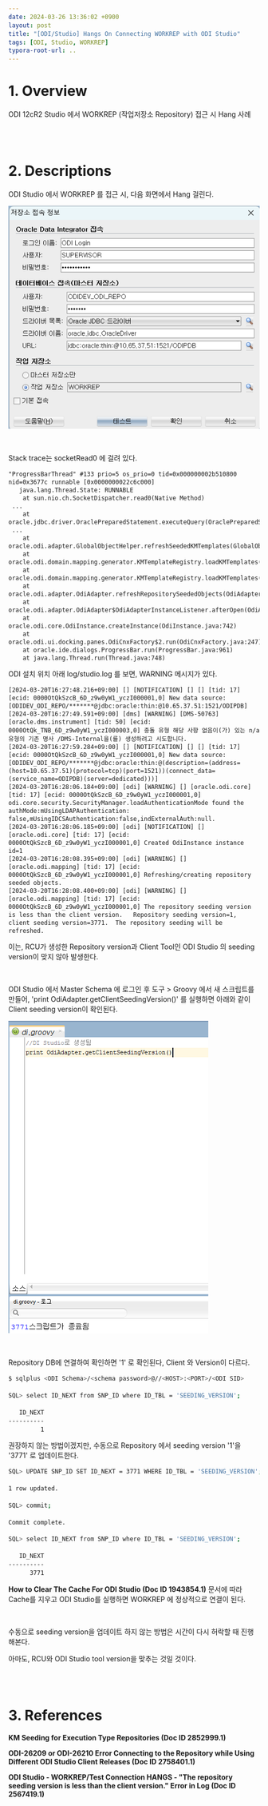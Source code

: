 ```yaml
---
date: 2024-03-26 13:36:02 +0900
layout: post
title: "[ODI/Studio] Hangs On Connecting WORKREP with ODI Studio"
tags: [ODI, Studio, WORKREP]
typora-root-url: ..
---
```


# 1. Overview

ODI  12cR2 Studio 에서 WORKREP (작업저장소 Repository) 접근 시 Hang 사례


<br><br>


# 2. Descriptions

ODI Studio 에서 WORKREP 를 접근 시, 다음 화면에서 Hang 걸린다.

![Hangs-On-Connecting-WORKREP_1](/../assets/posts/images/ODI/Hangs-On-Connecting-WORKREP/Hangs-On-Connecting-WORKREP_1.png)

<br>

Stack trace는 socketRead0 에 걸려 있다.

```
"ProgressBarThread" #133 prio=5 os_prio=0 tid=0x000000002b510800 nid=0x3677c runnable [0x0000000022c6c000]
   java.lang.Thread.State: RUNNABLE
	at sun.nio.ch.SocketDispatcher.read0(Native Method)
 ...
	at oracle.jdbc.driver.OraclePreparedStatement.executeQuery(OraclePreparedStatement.java:3766)
 ...
	at oracle.odi.adapter.GlobalObjectHelper.refreshSeededKMTemplates(GlobalObjectHelper.java:382)
	at oracle.odi.domain.mapping.generator.KMTemplateRegistry.loadKMTemplates(KMTemplateRegistry.java:309)
	at oracle.odi.domain.mapping.generator.KMTemplateRegistry.loadKMTemplates(KMTemplateRegistry.java:267)
	at oracle.odi.adapter.OdiAdapter.refreshRepositorySeededObjects(OdiAdapter.java:562)
	at oracle.odi.adapter.OdiAdapter$OdiAdapterInstanceListener.afterOpen(OdiAdapter.java:261)
	at oracle.odi.core.OdiInstance.createInstance(OdiInstance.java:742)
	at oracle.odi.ui.docking.panes.OdiCnxFactory$2.run(OdiCnxFactory.java:247)
	at oracle.ide.dialogs.ProgressBar.run(ProgressBar.java:961)
	at java.lang.Thread.run(Thread.java:748)
```


ODI 설치 위치 아래 log/studio.log 를 보면, WARNING 메시지가 있다.

```
[2024-03-20T16:27:48.216+09:00] [] [NOTIFICATION] [] [] [tid: 17] [ecid: 0000OtQkSzcB_6D_z9w0yW1_yczI000001,0] New data source: [ODIDEV_ODI_REPO/*******@jdbc:oracle:thin:@10.65.37.51:1521/ODIPDB]
[2024-03-20T16:27:49.591+09:00] [dms] [WARNING] [DMS-50763] [oracle.dms.instrument] [tid: 50] [ecid: 0000OtQk_TNB_6D_z9w0yW1_yczI000003,0] 충돌 유형 해당 사항 없음이(가) 있는 n/a 유형의 기존 명사 /DMS-Internal을(를) 생성하려고 시도합니다.
[2024-03-20T16:27:59.284+09:00] [] [NOTIFICATION] [] [] [tid: 17] [ecid: 0000OtQkSzcB_6D_z9w0yW1_yczI000001,0] New data source: [ODIDEV_ODI_REPO/*******@jdbc:oracle:thin:@(description=(address=(host=10.65.37.51)(protocol=tcp)(port=1521))(connect_data=(service_name=ODIPDB)(server=dedicated)))]
[2024-03-20T16:28:06.184+09:00] [odi] [WARNING] [] [oracle.odi.core] [tid: 17] [ecid: 0000OtQkSzcB_6D_z9w0yW1_yczI000001,0] odi.core.security.SecurityManager.loadAuthenticationMode found the authMode:mUsingLDAPAuthentication: false,mUsingIDCSAuthentication:false,indExternalAuth:null.
[2024-03-20T16:28:06.185+09:00] [odi] [NOTIFICATION] [] [oracle.odi.core] [tid: 17] [ecid: 0000OtQkSzcB_6D_z9w0yW1_yczI000001,0] Created OdiInstance instance id=1
[2024-03-20T16:28:08.395+09:00] [odi] [WARNING] [] [oracle.odi.mapping] [tid: 17] [ecid: 0000OtQkSzcB_6D_z9w0yW1_yczI000001,0] Refreshing/creating repository seeded objects.
[2024-03-20T16:28:08.400+09:00] [odi] [WARNING] [] [oracle.odi.mapping] [tid: 17] [ecid: 0000OtQkSzcB_6D_z9w0yW1_yczI000001,0] The repository seeding version is less than the client version.   Repository seeding version=1, client seeding version=3771.  The repository seeding will be refreshed.
```


이는, RCU가 생성한 Repository version과 Client Tool인 ODI Studio 의 seeding version이 맞지 않아 발생한다.

<br>

ODI Studio 에서 Master Schema 에 로그인 후 도구 > Groovy 에서 새 스크립트를 만들어, 'print OdiAdapter.getClientSeedingVersion()' 를 실행하면 아래와 같이 Client seeding version이 확인된다.

![Hangs-On-Connecting-WORKREP_2](/../assets/posts/images/ODI/Hangs-On-Connecting-WORKREP/Hangs-On-Connecting-WORKREP_2.png)

<br>

Repository DB에 연결하여 확인하면 '1' 로 확인된다, Client 와 Version이 다르다.

```sh
$ sqlplus <ODI Schema>/<schema password>@//<HOST>:<PORT>/<ODI SID>

SQL> select ID_NEXT from SNP_ID where ID_TBL = 'SEEDING_VERSION';

   ID_NEXT
----------
         1
```


권장하지 않는 방법이겠지만, 수동으로 Repository 에서 seeding version '1'을 '3771' 로 업데이트한다.

```sh
SQL> UPDATE SNP_ID SET ID_NEXT = 3771 WHERE ID_TBL = 'SEEDING_VERSION';

1 row updated.

SQL> commit;

Commit complete.

SQL> select ID_NEXT from SNP_ID where ID_TBL = 'SEEDING_VERSION';

   ID_NEXT
----------
      3771
```


**How to Clear The Cache For ODI Studio (Doc ID 1943854.1)** 문서에 따라 Cache를 지우고 ODI Studio를 실행하면 WORKREP 에 정상적으로 연결이 된다.

<br>

수동으로 seeding version을 업데이트 하지 않는 방법은 시간이 다시 허락할 때 진행해본다.

아마도, RCU와 ODI Studio tool version을 맞추는 것일 것이다.


<br><br>


# 3. References

**KM Seeding for Execution Type Repositories (Doc ID 2852999.1)**

**ODI-26209 or ODI-26210 Error Connecting to the Repository while Using Different ODI Studio Client Releases (Doc ID 2758401.1)**

**ODI Studio - WORKREP/Test Connection HANGS - "The repository seeding version is less than the client version." Error in Log (Doc ID 2567419.1)**
